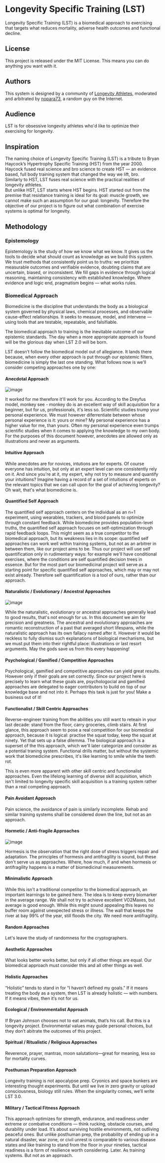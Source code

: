 # Longevity Specific Training (LST)
Longevity Specific Training (LST) is a biomedical approach to exercising that targets what reduces mortality, adverse health outcomes and functional decline.

## License
This project is released under the MIT License. This means you can do anything you want with it.

## Authors
This system is designed by a community of [Longevity Athletes](https://www.longevityworldcup.com/), moderated and arbitrated by [nopara73](https://github.com/nopara73), a random guy on the Internet.

## Audience
LST is for obsessive longevity athletes who'd like to optimize their exercising for longevity.

## Inspiration
The naming choice of Longevity Specific Training (LST) is a tribute to Bryan Haycock’s Hypertrophy Specific Training (HST) from the year 2000. Haycock fused real science and bro science to create HST — an evidence based, full body training system that changed the way we lift, bro.   
Similarly to HST, LST fuses real science with the practical realities of longevity athletes.  
But unlike HST, LST starts where HST begins. HST started out from the premise that resistance training is ideal for its goal: muscle growth, we cannot make such an assumption for our goal: longevity. Therefore the objective of our project is to figure out what combination of exercise systems is optimal for longevity.

## Methodology

### Epistemology
Epistemology is the study of how we know what we know. It gives us the tools to decide what should count as knowledge as we build this system. We trust methods that consistently point us to truths: we prioritize measurable outcomes and verifiable evidence, doubting claims that are uncertain, biased, or inconsistent. We fill gaps in evidence through logical reasoning, maintaining consistency with established knowledge. Where evidence and logic end, pragmatism begins — what works rules.

### Biomedical Approach
Biomedicine is the discipline that understands the body as a biological system governed by physical laws, chemical processes, and observable cause-effect relationships. It seeks to measure, model, and intervene — using tools that are testable, repeatable, and falsifiable.

The biomedical approach to training is the inevitable outcome of our epistemic standards. The day when a more appropriate approach is found will be the glorious day when LST 2.0 will be born.

LST doesn’t follow the biomedical model out of allegiance. It lands there because, when every other approach is put through our epistemic filters, biomedicine is simply the last one standing. What follows now is we'll consider competing approaches one by one:

#### Anecdotal Approach
![image](https://github.com/user-attachments/assets/5c9ed9a0-525a-4d00-bfb5-cacc0d93a33e)

It worked for me therefore it'll work for you. According to the Dreyfus model, monkey see - monkey do is an excellent way of skill acquisition for a beginner, but for us, professionals, it's less so. Scientific studies trump your personal experience. We must however diferrentiate between whose personal experience is it: yours or mine? My personal experience has a higher value for me, than yours. Often my personal experience even trumps scientific studies when it comes to applying the knowledge to my own body. For the purposes of this document however, anecdotes are allowed only as illustrations and never as arguments.

#### Intuitive Approach
While anecdotes are for novices, intutions are for experts. Of course everyone has intuition, but only at an expert level can one consistently rely on it. And since you're at it, my expert, why not try to measure and quantify your intuitions? Imagine having a record of a set of intuitions of experts on the relevant topics that we can call upon for the goal of achieving longevity? Oh wait, that's what biomedicine is.

#### Quantified Self Approach
The quantified self approach centers on the individual as an n=1 experiment, using wearables, trackers, and blood panels to optimize through constant feedback. While biomedicine provides population-level truths, the quantified self approach focuses on self-optimization through rapid feedback loops. This might seem as a true competitor to the biomedical approach, but its weakness lies in its scope: quantified self approaches can work well within training systems, but not as an arbitrer in between them, like our project aims to be. Thus our project will use self quantification only in rudimentary ways: for example we'll have conditional exercises, where the conditions are self quantified decision trees in essence. But for the most part our biomedicinal project will serve as a starting point for specific quantified self approaches, which may or may not exist already. Therefore self quantification is a tool of ours, rather than our approach.

#### Naturalistic / Evolutionary / Ancestral Approaches
![image](https://github.com/user-attachments/assets/afbe0427-ba0f-4589-8c04-dd53319159f0)

While the naturalistic, evolutionary or ancestral approaches generally lead to good results, that's not enough for us. In this document we aim for precision and greatness. The ancestral and evolutionary approaches are romantic reconstruction of a past that averaged short lifespans, while the naturalistic approach has its own fallacy named after it. However it would be reckless to fully dismiss such explanations of biological mechanisms, but we must put them into their rightful place: illustrations or last resort arguments. May the gods save us from this every happening!

#### Psychological / Gamified / Competitive Approaches
Psychological, gamified and competitive approaches can yield great results. However only if their goals are set correctly. Since our project here is precisely to learn what these goals are, psychologocial and gamified approaches are delegated to eager contributors to build on top of our knowledge base and not into it. Perhaps this task is just for you! Make a business out of it!

#### Functionalist / Skill Centric Approaches
Reverse-engineer training from the abilities you still want to reteain in your last decade: stand from the floor, carry groceries, climb stairs. At first glance, this approach seem to pose a real competition for our biomedical approach, because it is logical: practise the squat today, keep the squat at ninety. Yet that sets up a false dilemma. The biological approach is a superset of the this approach, which we'll later categorize and consider as a potential traning system. Functional drills matter, but without the systemic work that biomedicine prescribes, it's like learning to smile while the teeth rot.  

This is even more apparent with other skill centric and functionalist approaches. Even the lifelong learning of diverse skill acquisition, which isn't limited to longevity specific skill acquisition is a training system rather than a real competing approach.

#### Pain Avoidant Approach
Pain science, the avoidance of pain is similarly incomplete. Rehab and similar training systems shall be considered down the line, but not as an approach.

#### Hormetic / Anti-fragile Approaches
![image](https://github.com/user-attachments/assets/433bc5cd-5956-4bd9-85d1-735bf4cce9d3)

Hormesis is the observation that the right dose of stress triggers repair and adaptation. The principles of hormesis and antifragility is sound, but these don't serve us as approaches. Where, how much, if and when hormesis or antifragility happens is a matter of biomedicinal measurements.

#### Minimalistic Approach
While this isn't a traditional competitor to the biomedical approach, an important learnings to be gained here. The idea is to keep every biomarker in the average range. We shall not try to achieve excellent VO2Maxes, but average is good enough. While this might sound appealing this leaves no buffer room against unexpected stress or illness. The wall that keeps the river at bay 99% of the year, still floods the city. We need more antifragility.

#### Random Approaches
Let's leave the study of randomness for the cryptographers.

#### Aesthetic Approaches
What looks better works better, but only if all other things are equal. Our biomedical approach must consider this and all other things as well.

#### Holistic Approaches
“Holistic” tends to stand in for “I haven’t defined my goals.” If it means treating the body as a system, then LST is already holistic — with numbers. If it means vibes, then it’s not for us.

#### Ecological / Environmentalist Approach
If Bryan Johnson chooses not to eat animals, that’s his call. But this is a longevity project. Environmental values may guide personal choices, but they don’t abitrate the outcomes of this project.

#### Spiritual / Ritualistic / Religious Approaches
Reverence, prayer, mantras, moon salutations—great for meaning, less so for mortality curves.

#### Posthuman Preparation Approach
Longevity training is not apocalypse prep. Cryonics and space bunkers are interesting thought experiments. But until we live in zero gravity or upload consciousness, biology still rules. When the singularity comes, we’ll write LST 3.0.

#### Military / Tactical Fitness Approach
This approach optimizes for strength, endurance, and readiness under extreme or combative conditions — think rucking, obstacle courses, and durability under load. It’s about surviving hostile environments, not outliving peaceful ones. But unlike posthuman prep, the probability of ending up in a natural disaster, war zone, or civil unrest is comparable to various disease states and like training to stand from the floor in your nineties, tactical readiness is a form of resilience worth considering. Later. As training systems. But not as an approach.
